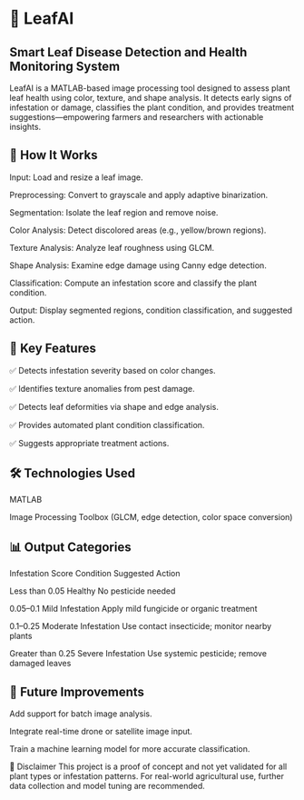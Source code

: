 # 🌿 LeafAI
## Smart Leaf Disease Detection and Health Monitoring System
LeafAI is a MATLAB-based image processing tool designed to assess plant leaf health using color, texture, and shape analysis. It detects early signs of infestation or damage, classifies the plant condition, and provides treatment suggestions—empowering farmers and researchers with actionable insights.

## 📸 How It Works
Input: Load and resize a leaf image.

Preprocessing: Convert to grayscale and apply adaptive binarization.

Segmentation: Isolate the leaf region and remove noise.

Color Analysis: Detect discolored areas (e.g., yellow/brown regions).

Texture Analysis: Analyze leaf roughness using GLCM.

Shape Analysis: Examine edge damage using Canny edge detection.

Classification: Compute an infestation score and classify the plant condition.

Output: Display segmented regions, condition classification, and suggested action.

## 🧠 Key Features
✅ Detects infestation severity based on color changes.

✅ Identifies texture anomalies from pest damage.

✅ Detects leaf deformities via shape and edge analysis.

✅ Provides automated plant condition classification.

✅ Suggests appropriate treatment actions.

## 🛠️ Technologies Used
MATLAB

Image Processing Toolbox (GLCM, edge detection, color space conversion)

## 📊 Output Categories  
Infestation Score          Condition                Suggested Action
   
   Less than 0.05            Healthy	               No pesticide needed
   
   0.05–0.1	                 Mild Infestation	      Apply mild fungicide or organic treatment
     
   0.1–0.25	                 Moderate Infestation	   Use contact insecticide; monitor nearby plants
   
   Greater than 0.25	        Severe Infestation	      Use systemic pesticide; remove damaged leaves
 
## 📝 Future Improvements
Add support for batch image analysis.

Integrate real-time drone or satellite image input.

Train a machine learning model for more accurate classification.

📌 Disclaimer
This project is a proof of concept and not yet validated for all plant types or infestation patterns. For real-world agricultural use, further data collection and model tuning are recommended.

